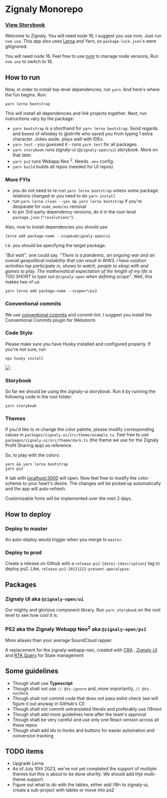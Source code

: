 # Zignaly Monorepo

### [View Storybook](https://zignaly-open.github.io/zignaly-neo)


Welcome to Zignaly. You will need node 16, I suggest you use nvm. Just run `nvm use`. This app also
uses [Lerna](https://lerna.js.org) and Yarn, so `package-lock.json`'s were gitignored.

You will need node 16. Feel free to use [nvm](https://github.com/nvm-sh/nvm) to manage node versions, Run `nvm use` to
switch to 16.

## How to run

Now, in order to install top-level dependencies, run `yarn`. And here's where the fun begins. Run:

```
yarn lerna bootstrap
```

This will install all dependencies and link projects together. Next, run instructions vary by the package:

* `yarn bootstrap` is a shorthand for `yarn lerna bootstrap`. Send regards and boxes of whiskey to @strrife who saved you
  from typing 1 extra character. Jokes aside, plays well with IDEs.
* `yarn test` - you guessed it - runs `yarn test` for all packages.
* `yarn storybook` runs zignaly-ui (`@zignaly-open/ui`) storybook. More on that later.
* `yarn ps2` runs Webapp Neo <sup>2</sup>. Needs `.env` config.
* `yarn build` builds all repos (needed for UI repos)

### More FYIs

* you do not need to re-run `yarn lerna bootstrap` unless some package relations changed or you need to do `yarn install`
* run `yarn lerna clean --yes && yarn lerna bootstrap` if you're desparate for `node_modules` removal
* to pin 3rd-party dependency versions, do it in the root-level `package.json` (`"resolutions"`).

Also, now to install dependencies you should use:

```
lerna add package-name --scope=@zignaly-open/ui 
```

I.e. you should be specifying the target package.

_"But wait"_, one could say. _"There is a pandemic, an ongoing war and an overall geopolitical instability that can
result in WW3. I have outdoor activities top participate in, shows to watch, people to sleep with and games to play. The
mathematical expectation of the length of my life is TOO SHORT to type out `@zignaly-open` when defining scope"_. Well,
this makes two of us:

```
yarn lerna add package-name --scope=*/ps2 
```


### Conventional commits

We use [conventional commits](https://www.conventionalcommits.org/en/v1.0.0/#summary) and commit-lint. I suggest you
install the Conventional Commits plugin for Webstorm.

### Code Style

Please make sure you have Husky installed and configured properly. If you're not sure, run

```
npx husky install
```

![](https://media4.giphy.com/media/UWERvU4Nzn1ExkPKTx/giphy.gif?cid=ecf05e47nv430l0meeqp3d5mh4xwp0ztrizgrno4s8yc8x6w&rid=giphy.gif)

### Storybook

So far we should be using the zignaly-ui storybook. Run it by running the following code in the root folder:

```
yarn storybook
```

### Themes

If you'd like to re change the color palette, please modify corresponding values in `packages/zignaly-ui/src/theme/example.ts`. Feel free to use `packages/zignaly-ui/src/theme/dark.ts` (the theme we use for the Zignaly Profit Sharing app) as reference. 

So, to play with the colors:

```
yarn && yarn lerna bootstrap
yarn ps2 
```

A tab with [localhost:3000](http://localhost:3000) will open. Now feel free to modify the color scheme to your heart's desire. The changes will be picked up automatically and the app will auto-refresh.

Customizable fonts will be implemented over the next 2 days.

## How to deploy

### Deploy to master

An auto-deploy would trigger when you merge to `master`. 

### Deploy to prod

Create a release on Github with a `release-ps2-{date}-{description}` tag to deploy ps2. Like, `release-ps2-20121222-prevent-apocalypse`. 


## Packages

### Zignaly UI aka `@zignaly-open/ui`

Our mighty and glorious component library. Run `yarn storybook` on the root level to see how cool it is.

### PS2 aka the Zignaly Webapp Neo<sup>2</sup> aka `@zignaly-open/ps2`

More aliases than your average SoundCloud rapper.

A replacement for the zignaly-webapp-neo, created with [CRA](https://github.com/facebook/create-react-app)
, [Zignaly UI](https://www.npmjs.com/package/@zignaly-open/ui)
and [RTK Query](https://redux-toolkit.js.org/rtk-query/overview) for State management

## Some guidelines

* Though shalt use **Typescript**
* Though shalt not use `// @ts-ignore` and, more importantly, `// @ts-nocheck`
* Though shalt not commit code that does not pass eslint check (we will figure it out anyway in GitHub's CI)
* Though shalt not commit untranslated literals and preferably use i18next
* Though shalt add more guidelines here after the team's approval
* Though shalt be very careful and use only one React version across all these repos
* Though shalt add ids to lionks and buttons for easier automation and conversion tracking


## TODO items

* Upgrade Lerna
* As of July 10th 2023, we've not yet completed the support of multiple themes but this is about to be done shortly. We should add thje multi-theme support.
* Figure out what to do with the tables, either add i18n to zignaly-ui, create a sub-project with tables or move into ps2 
